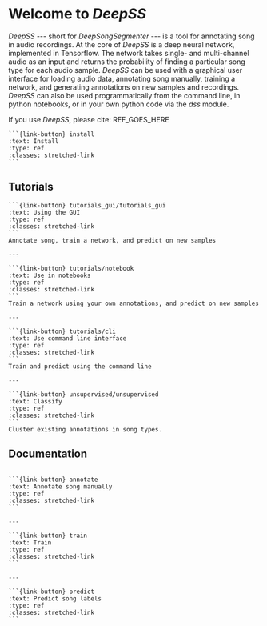 # Welcome to _DeepSS_
_DeepSS_ --- short for _DeepSongSegmenter_ --- is a tool for annotating song in audio recordings. At the core of _DeepSS_ is a deep neural network, implemented in Tensorflow. The network takes single- and multi-channel audio as an input and returns the probability of finding a particular song type for each audio sample. _DeepSS_ can be used with a graphical user interface for loading audio data, annotating song manually, training a network, and generating annotations on new samples and recordings. _DeepSS_ can also be used programmatically from the command line, in python notebooks, or in your own python code via the _dss_ module.



If you use _DeepSS_, please cite: REF_GOES_HERE

````{panels}
```{link-button} install
:text: Install
:type: ref
:classes: stretched-link
```
````


## Tutorials

````{panels}
```{link-button} tutorials_gui/tutorials_gui
:text: Using the GUI
:type: ref
:classes: stretched-link
```
Annotate song, train a network, and predict on new samples

---

```{link-button} tutorials/notebook
:text: Use in notebooks
:type: ref
:classes: stretched-link
```
Train a network using your own annotations, and predict on new samples

---

```{link-button} tutorials/cli
:text: Use command line interface
:type: ref
:classes: stretched-link
```
Train and predict using the command line

---

```{link-button} unsupervised/unsupervised
:text: Classify
:type: ref
:classes: stretched-link
```
Cluster existing annotations in song types.

````


## Documentation

````{panels}

```{link-button} annotate
:text: Annotate song manually
:type: ref
:classes: stretched-link
```

---

```{link-button} train
:text: Train
:type: ref
:classes: stretched-link
```

---

```{link-button} predict
:text: Predict song labels
:type: ref
:classes: stretched-link
```

````